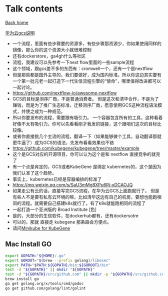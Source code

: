 # Talk contents
[Back home](../RREADME.md)

[华为云gcs说明](https://support.huaweicloud.com/tr-gcs/gcs_tr_01_0005.html)
* 一个流程，里面有些步骤要的资源多，有些步骤那资源少，你如果使用同样的镜像，那么你的这个资源大小就很难控制
* 还有dockerstore，ga4gh什么等社区
* 流程，我建议可以先参考一下next flow里面的一些sample流程
* 这个领域，跟gcs差不多的东西有：cromwell一个，还有一个是nextflow
* 但是那些都是国外主导的，我们要做好，成为国内标准。所以你这边其实要有一个第一批元老一起打造下一代生信流程引擎的“使命”，哪里值得改进都可以一起讨论。
* https://github.com/nextflow-io/awesome-nextflow
* GCS的目标是测序厂商，不是普通消费者。 但是这次和清华合作，不是为了赚钱，而是为了推广生态标准，迁移测序厂商，愿意使用GCS这种流程语法模式，并使之成为一种规范。
* 所以你要发布的流程，需要跟有吸引力。 一个容器包含所有的工具，这种看着好像不太有吸引力。你可以先看看刚才我发的链接，这个跟咱们这次的目标比较像。
* 或者你直接挑几个主流的流程，翻译一下（如果能够做个工具，自动翻译那就更牛逼了）成为GCS的语法，先发布看看效果也不错
* https://github.com/kubegene/kubegene/tree/master/example
* 这个是GCS对应的开源项目，你可以认为这个是和 nextflow 直接竞争的就完了
* 有一个点是肯定的，GCS或者KubeGene 是绑定 kubernetes的，这个是因为我们认准了这个趋势。
* 事实上，kubernetes已经是容器编排的标准了
* https://mp.weixin.qq.com/s/SaU3mMg8XPu6Rj-xDCAOJQ
* 如果走公有云的话，直接写完GCS流程，在华为云GCS上面跑就行了。 但是有些人不是要有私有云环境的嘛，比如清华这边有自己的机房，要想也能跑相同的流程。就需要自己搭建k8s就行了。有了k8s就能跑相同的流程了
* 一起打造一个亚洲版的 Broad Institute [色]
* 是的，大部分的生信软件，在dockerhub都有，还有dockersotre
* 可以的，那就 直接走 kubegene 那条路会方便点。
* 请问[Minikube for KubeGene](https://kubegene.io/docs/started/getting-started-minikube/)


## Mac Install GO
```sh
export GOPATH="${HOME}/.go"
export GOROOT="$(brew --prefix golang)/libexec"
export PATH="$PATH:${GOPATH}/bin:${GOROOT}/bin"
test -d "${GOPATH}" || mkdir "${GOPATH}"
test -d "${GOPATH}/src/github.com" || mkdir -p "${GOPATH}/src/github.com"
brew install go
go get golang.org/x/tools/cmd/godoc
go get github.com/golang/lint/golint
```
